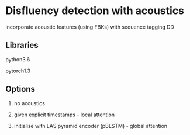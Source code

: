 # Disfluency detection with acoustics

incorporate acoustic features (using FBKs) with sequence tagging DD

## Libraries

python3.6

pytorch1.3

## Options

1. no acoustics

2. given explicit timestamps - local attention

3. initialise with LAS pyramid encoder (pBLSTM) - global attention




